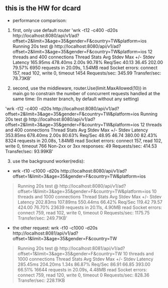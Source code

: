 ## this is the HW for dcard

* performance comparison: 

1. first, only use default router
'wrk -t12 -c400 -d20s http://localhost:8080/api/v1/ad\?offset\=2\&limit\=3\&age\=35\&gender\=F\&country\=TW\&platform\=ios
Running 20s test @ http://localhost:8080/api/v1/ad?offset=2&limit=3&age=35&gender=F&country=TW&platform=ios
  12 threads and 400 connections
  Thread Stats   Avg      Stdev     Max   +/- Stdev
    Latency   165.95ms  478.40ms   2.00s    90.78%
    Req/Sec    40.13     36.45   202.00     79.57%
  6950 requests in 20.09s, 1.54MB read
  Socket errors: connect 157, read 102, write 0, timeout 1454
Requests/sec:    345.99
Transfer/sec:     78.73KB'

2. second, use the middleware, router.Use(limit.MaxAllowed(10)) in main.go to constrain the number of concurrent requests handled at the same time: (In master branch, by default without any setting)

'wrk -t12 -c400 -d20s http://localhost:8080/api/v1/ad\?offset\=2\&limit\=3\&age\=35\&gender\=F\&country\=TW\&platform\=ios
Running 20s test @ http://localhost:8080/api/v1/ad?offset=2&limit=3&age=35&gender=F&country=TW&platform=ios
  12 threads and 400 connections
  Thread Stats   Avg      Stdev     Max   +/- Stdev
    Latency   353.85ms  678.40ms   2.00s    80.63%
    Req/Sec    48.95     46.74   380.00     82.43%
  8324 requests in 20.08s, 1.84MB read
  Socket errors: connect 157, read 102, write 0, timeout 766
  Non-2xx or 3xx responses: 49
Requests/sec:    414.53
Transfer/sec:     93.99KB'

3. use the background worker(redis):
- wrk -t10 -c1000 -d20s http://localhost:8080/api/v1/ad\?offset\=1\&limit\=3\&age\=35\&gender\=F\&country\=TW\&platform\=ios

> Running 20s test @ http://localhost:8080/api/v1/ad?offset=1&limit=3&age=35&gender=F&country=TW&platform=ios
  10 threads and 1000 connections
  Thread Stats   Avg      Stdev     Max   +/- Stdev
    Latency   202.83ms  107.89ms 550.44ms   66.42%
    Req/Sec   119.42     79.57   424.00     76.70%
  23639 requests in 20.11s, 4.90MB read
  Socket errors: connect 759, read 102, write 0, timeout 0
Requests/sec:   1175.75
Transfer/sec:    249.71KB'

- the other request: wrk -t10 -c1000 -d20s http://localhost:8081/api/v1/ad\?offset\=1\&limit\=3\&age\=35\&gender\=F\&country\=TW

> Running 20s test @ http://localhost:8081/api/v1/ad?offset=1&limit=3&age=35&gender=F&country=TW
  10 threads and 1000 connections
  Thread Stats   Avg      Stdev     Max   +/- Stdev
    Latency   285.45ms  204.20ms   1.34s    86.87%
    Req/Sec    86.91     66.85   393.00     66.51%
  16644 requests in 20.09s, 4.48MB read
  Socket errors: connect 759, read 120, write 0, timeout 0
Requests/sec:    828.36
Transfer/sec:    228.11KB